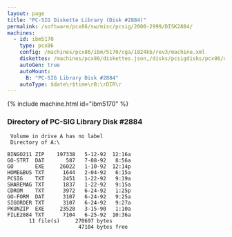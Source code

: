 ```yaml
---
layout: page
title: "PC-SIG Diskette Library (Disk #2884)"
permalink: /software/pcx86/sw/misc/pcsig/2000-2999/DISK2884/
machines:
  - id: ibm5170
    type: pcx86
    config: /machines/pcx86/ibm/5170/cga/1024kb/rev3/machine.xml
    diskettes: /machines/pcx86/diskettes.json,/disks/pcsigdisks/pcx86/diskettes.json
    autoGen: true
    autoMount:
      B: "PC-SIG Library Disk #2884"
    autoType: $date\r$time\rB:\rDIR\r
---
```


{% include machine.html id="ibm5170" %}

### Directory of PC-SIG Library Disk #2884

     Volume in drive A has no label
     Directory of A:\

    BINGO211 ZIP    197338   5-12-92  12:16a
    GO-STRT  DAT       587   7-08-92   8:56a
    GO       EXE     26022   1-10-92  12:14p
    HOME&BUS TXT      1644   2-04-92   6:15a
    PCSIG    TXT      2451   1-22-92   9:19a
    SHAREMAG TXT      1837   1-22-92   9:15a
    CDROM    TXT      3972   6-24-92   1:25p
    GO-FORM  DAT      3107   6-24-92   9:25a
    SIGORDER TXT      3107   6-24-92   9:27a
    PKUNZIP  EXE     23528   3-15-90   1:10a
    FILE2884 TXT      7104   6-25-92  10:36a
           11 file(s)     270697 bytes
                           47104 bytes free
